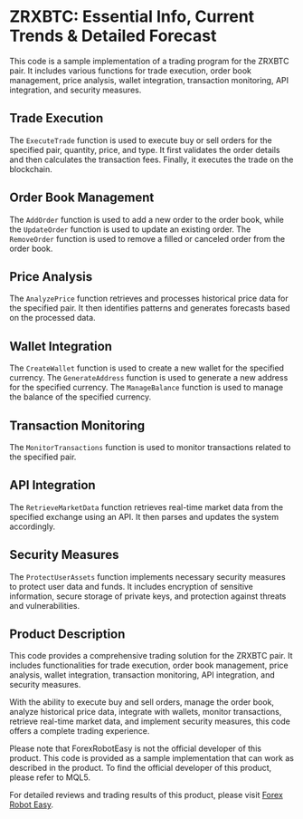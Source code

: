 # ZRXBTC: Essential Info, Current Trends & Detailed Forecast

This code is a sample implementation of a trading program for the ZRXBTC pair. It includes various functions for trade execution, order book management, price analysis, wallet integration, transaction monitoring, API integration, and security measures.

## Trade Execution
The `ExecuteTrade` function is used to execute buy or sell orders for the specified pair, quantity, price, and type. It first validates the order details and then calculates the transaction fees. Finally, it executes the trade on the blockchain.

## Order Book Management
The `AddOrder` function is used to add a new order to the order book, while the `UpdateOrder` function is used to update an existing order. The `RemoveOrder` function is used to remove a filled or canceled order from the order book.

## Price Analysis
The `AnalyzePrice` function retrieves and processes historical price data for the specified pair. It then identifies patterns and generates forecasts based on the processed data.

## Wallet Integration
The `CreateWallet` function is used to create a new wallet for the specified currency. The `GenerateAddress` function is used to generate a new address for the specified currency. The `ManageBalance` function is used to manage the balance of the specified currency.

## Transaction Monitoring
The `MonitorTransactions` function is used to monitor transactions related to the specified pair.

## API Integration
The `RetrieveMarketData` function retrieves real-time market data from the specified exchange using an API. It then parses and updates the system accordingly.

## Security Measures
The `ProtectUserAssets` function implements necessary security measures to protect user data and funds. It includes encryption of sensitive information, secure storage of private keys, and protection against threats and vulnerabilities.

## Product Description
This code provides a comprehensive trading solution for the ZRXBTC pair. It includes functionalities for trade execution, order book management, price analysis, wallet integration, transaction monitoring, API integration, and security measures.

With the ability to execute buy and sell orders, manage the order book, analyze historical price data, integrate with wallets, monitor transactions, retrieve real-time market data, and implement security measures, this code offers a complete trading experience.

Please note that ForexRobotEasy is not the official developer of this product. This code is provided as a sample implementation that can work as described in the product. To find the official developer of this product, please refer to MQL5.

For detailed reviews and trading results of this product, please visit [Forex Robot Easy](https://forexroboteasy.com/forex-robot-review/martingale-converter-review-optimize-forex-trades-with-ease/).
